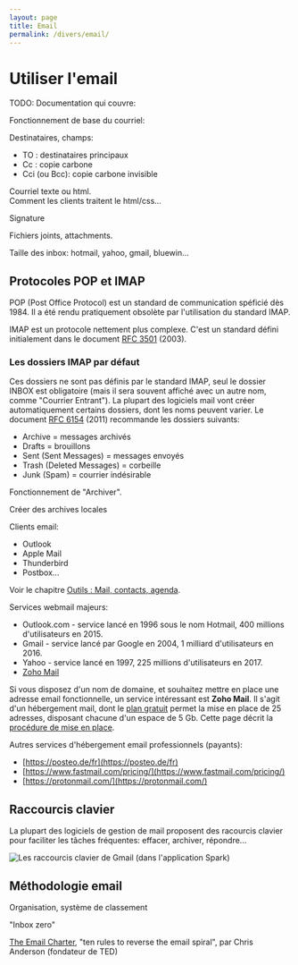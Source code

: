 ```yaml
---
layout: page
title: Email
permalink: /divers/email/
---
```


# Utiliser l'email

TODO: Documentation qui couvre:

Fonctionnement de base du courriel:

Destinataires, champs: 

* TO : destinataires principaux
* Cc : copie carbone
* Cci (ou Bcc): copie carbone invisible

Courriel texte ou html.  
Comment les clients traitent le html/css...

Signature

Fichiers joints, attachments.

Taille des inbox: hotmail, yahoo, gmail, bluewin...

## Protocoles POP et IMAP

POP (Post Office Protocol) est un standard de communication spéficié dès 1984. Il a été rendu pratiquement obsolète par l'utilisation du standard IMAP.

IMAP est un protocole nettement plus complexe. C'est un standard défini initialement dans le document [RFC 3501](https://tools.ietf.org/html/rfc3501) (2003).

### Les dossiers IMAP par défaut

Ces dossiers ne sont pas définis par le standard IMAP, seul le dossier INBOX est obligatoire (mais il sera souvent affiché avec un autre nom, comme "Courrier Entrant"). La plupart des logiciels mail vont créer automatiquement certains dossiers, dont les noms peuvent varier. Le document [RFC 6154](https://tools.ietf.org/html/rfc6154) (2011) recommande les dossiers suivants:

- Archive = messages archivés
- Drafts = brouillons
- Sent (Sent Messages) = messages envoyés
- Trash (Deleted Messages) = corbeille
- Junk (Spam) = courrier indésirable

Fonctionnement de "Archiver".

Créer des archives locales

Clients email: 

* Outlook
* Apple Mail
* Thunderbird
* Postbox...

Voir le chapitre [Outils : Mail, contacts, agenda](/outils/mail/).

Services webmail majeurs:

- Outlook.com - service lancé en 1996 sous le nom Hotmail, 400 millions d'utilisateurs en 2015.
- Gmail - service lancé par Google en 2004, 1 milliard d'utilisateurs en 2016.
- Yahoo - service lancé en 1997, 225 millions d'utilisateurs en 2017.
- [Zoho Mail](https://www.zoho.eu/mail/)

Si vous disposez d'un nom de domaine, et souhaitez mettre en place une adresse email fonctionnelle, un service intéressant est **Zoho Mail**. Il s'agit d'un hébergement mail, dont le [plan gratuit](https://www.zoho.eu/workplace/pricing.html?src=zmail) permet la mise en place de 25 adresses, disposant chacune d'un espace de 5 Gb. Cette page décrit la [procédure de mise en place](https://www.zoho.eu/mail/help/adminconsole/email-hosting-setup.html).

Autres services d'hébergement email professionnels (payants):

* [https://posteo.de/fr](https://posteo.de/fr)
* [https://www.fastmail.com/pricing/](https://www.fastmail.com/pricing/)
* [https://protonmail.com/](https://protonmail.com/)

## Raccourcis clavier

La plupart des logiciels de gestion de mail proposent des racourcis clavier pour faciliter les tâches fréquentes: effacer, archiver, répondre...

![Les raccourcis clavier de Gmail (dans l'application Spark)](/cours-divers/img/gmail-shortuts.png)

## Méthodologie email

Organisation, système de classement

"Inbox zero"

[The Email Charter](http://www.emailcharter.org/), "ten rules to reverse the email spiral", par Chris Anderson (fondateur de TED)